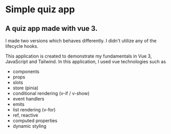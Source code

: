 # Simple quiz app

## A quiz app made with vue 3.
I made two versions which behaves differently. 
I didn't utilize any of the lifecycle hooks.

This application is created to demonstrate my fundamentals in Vue 3, JavaScript and Tailwind. 
In this application, I used vue technologies such as
- components
- props
- slots
- store (pinia)
- conditional rendering (v-if / v-show)
- event handlers
- emits
- list rendering (v-for)
- ref, reactive
- computed properties
- dynamic styling 

